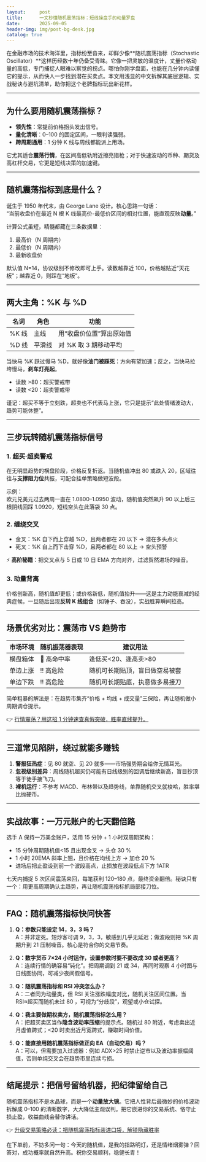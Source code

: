 ```yaml
---
layout:     post
title:      一文秒懂随机震荡指标：短线操盘手的动量罗盘
date:       2025-09-05
header-img: img/post-bg-desk.jpg
catalog: true
---
```


在金融市场的技术海洋里，指标纷至沓来，却鲜少像**随机震荡指标（Stochastic Oscillator）**这样历经数十年仍备受青睐。它像一把灵敏的温度计，丈量价格动量的高低，专门捕捉人眼难以察觉的拐点。哪怕你刚学盘面，也能在几分钟内读懂它的提示，从而快人一步找到潜在买卖点。本文用浅显的中文拆解其底层逻辑、实战秘诀与避坑清单，助你把这个老牌指标玩出新花样。

---

## 为什么要用随机震荡指标？

- **领先性**：常提前价格拐头发出信号。  
- **量化清晰**：0–100 的固定区间，一眼判读强弱。  
- **跨周期通用**：1 分钟 K 线与周线都能派上用场。

它尤其适合**震荡行情**，在区间高低轨附近擦亮猎枪；对于快速波动的币种、期货及高杠杆交易，它更是短线决策的加速键。

---

## 随机震荡指标到底是什么？

诞生于 1950 年代末，由 George Lane 设计。核心思路一句话：  
“当前收盘价在最近 N 根 K 线最高价-最低价区间的相对位置，能直观反映**动量**。”

计算公式虽短，精髓都藏在三条数据里：

1. 最高价（N 周期内）  
2. 最低价（N 周期内）  
3. 最新收盘价  

默认值 N=14，协议级别不修改即可上手。读数越靠近 100，价格越贴近“天花板”；越靠近 0，则踩在“地板”。

---

## 两大主角：%K 与 %D

| 名词 | 角色 | 功能 |
|---|---|---|
| %K 线 | 主线 | 用“收盘价位置”算出原始值 |
| %D 线 | 平滑线 | 对 %K 取 3 期移动平均 |

当快马 %K 跃过慢马 %D，就好像**油门被踩死**：方向有望加速；反之，当快马拉垮慢马，**刹车灯亮起**。

- 读数 >80：超买警戒带  
- 读数 <20：超卖警戒带  

谨记：超买不等于立刻跌，超卖也不代表马上涨，它只是提示“此处情绪波动大，趋势可能休整”。

---

## 三步玩转随机震荡指标信号

### 1. 超买·超卖警戒  
在无明显趋势的横盘阶段，价格反复折返。当随机值冲出 80 或跌入 20，区域往往与**支撑阻力位**共振，可配合挂单策略做短波段。

示例：  
欧元兑美元过去两周一直在 1.0800–1.0950 波动，随机值突然飙升 90 以上后三根阴线回踩 1.0920，短线空头在此落袋 30 点。

### 2. 缠绕交叉  
- 金叉：%K 自下而上穿越 %D，且两者都在 20 以下 → 潜在多头点火  
- 死叉：%K 自上而下击穿 %D，且两者都在 80 以上 → 空头预警

 ⚡ **高阶秘籍**：把交叉点与 5 日或 10 日 EMA 方向对齐，过滤贸然进场的噪音。

### 3. 动量背离  
价格创新高，随机值却更低；或价格新低，随机值抬升——这是主力动能衰减的经典症候。一旦随后出现**反转 K 线组合**（如锤子、吞没），实战胜算瞬间拉高。

---

## 场景优劣对比：震荡市 VS 趋势市

| 市场环境 | 随机振荡器表现 | 建议用法 |
|---|---|---|
| 横盘箱体 | 🎯 高命中率 | 逢低买<20、逢高卖>80 |
| 单边上涨 | ‼️ 高危险 | 随机可长期贴顶，盲目做空易被套 |
| 单边下跌 | ‼️ 高危险 | 随机可长期贴底，执意做多易接刀 |

简单粗暴的解法是：在趋势市集齐“价格 + 均线 + 成交量”三保险，再让随机做小周期调仓提示。

👉 [行情震荡？用这招 1 分钟速查真假突破，胜率直线提升。](https://okxdog.com/)

---

## 三道常见陷阱，绕过就能多赚钱

1. **警报狂热症**：见 80 就空、见 20 就多——市场强势期会给你无情耳光。  
2. **忽视级别差异**：周线随机超买仍可能有日线级别的回调后继续新高，盲目抄顶等于徒手接飞刀。  
3. **裸机运行**：不参考 MACD、布林带以及趋势线，单靠随机交叉就梭哈，胜率堪比抛硬币。

---

## 实战故事：一万元账户的七天翻倍路

选手 A 保持一万美金账户，活用 15 分钟 + 1 小时双周期架构：  
- 15 分钟周期随机值<15 且出现金叉 → 头仓 30 %  
- 1 小时 20EMA 斜率上翘，且价格在均线上方 → 加仓 20 %  
- 进场后把止盈设到前一个波段高点，止损放在波段低点下方 1ATR

七天内捕捉 5 次区间震荡来回，每笔获利 120–180 点，最终资金翻倍。秘诀只有一个：用更高周期确认主趋势，再让随机震荡指标抓局部接刀位。

---

## FAQ：随机震荡指标快问快答

1. **Q：参数只能设定 14，3，3 吗？**  
   A：并非定死。短炒客可调 9，3，3，敏感到几乎无延迟；做波段则把 %K 周期升到 21 压制噪音。核心是符合你的交易节奏。

2. **Q：数字货币 7×24 小时运作，设置参数时要不要改成 30 或者更高？**  
   A：连续行情的确容易“钝化”。把周期调到 21 或 34，再同时观察 4 小时图与日线图协同，可减少夜间假信号。

3. **Q：随机震荡指标和 RSI 冲突怎么办？**  
   A：二者同为动量类，但 RSI 关注涨跌幅度对比，随机关注区间位置。当 RSI≈超买而随机未过 80 ，可视为“分歧段”，观望或小仓试探。

4. **Q：我主要做期权卖方，随机震荡指标怎么用？**  
   A：把超买卖区当作**隐含波动率压缩**的提示点。随机过 80 附近，考虑卖出近月虚值跨式；<20 时卖出近月宽跨式，赚取时间价值。

5. **Q：能直接用随机震荡指标做正向 EA（自动交易）吗？**  
   A：可以，但需要加入过滤器：例如 ADX>25 时禁止逆市以及波动率振幅阈值，否则单纯交叉会在趋势市里连续亏损。

---

## 结尾提示：把信号留给机器，把纪律留给自己

随机震荡指标不是水晶球，而是一个**动量放大镜**。它把人性背后最微妙的价格波动拆解成 0–100 的清晰数字，大大降低主观误判。把它嵌进你的交易系统、恪守止损止盈，收益曲线会替你讲话。

👉 [升级交易策略必读：把随机震荡指标装进口袋，解锁隐藏胜率](https://okxdog.com/)

在下单前，不妨多问一句：今天的随机值，是我的指路明灯，还是情绪烟雾弹？回答对，成功概率就自然升高。祝你交易顺利，稳健长青！